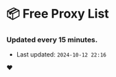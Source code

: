 # :package: Free Proxy List
### Updated every 15 minutes.

- Last updated: `2024-10-12 22:16`

:heart:
